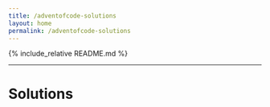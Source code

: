 ```yaml
---
title: /adventofcode-solutions
layout: home
permalink: /adventofcode-solutions
---
```


{% include_relative README.md %}

---

# Solutions

